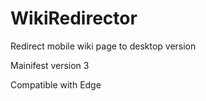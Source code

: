 # WikiRedirector
Redirect mobile wiki page to desktop version

Mainifest version 3

Compatible with Edge
